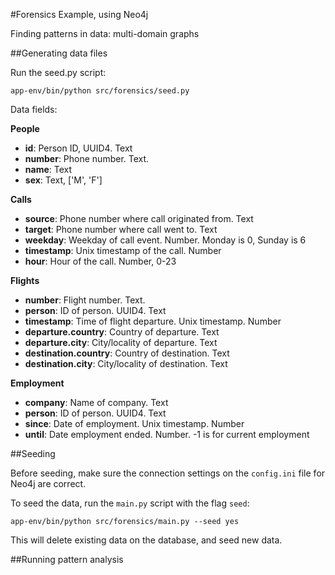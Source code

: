 #Forensics Example, using Neo4j

Finding patterns in data: multi-domain graphs

##Generating data files

Run the seed.py script: 

```
app-env/bin/python src/forensics/seed.py
```

Data fields:

**People**

  - **id**: Person ID, UUID4. Text
  - **number**: Phone number. Text.
  - **name**: Text
  - **sex**: Text, ['M', 'F']

**Calls**

  - **source**: Phone number where call originated from. Text
  - **target**: Phone number where call went to. Text
  - **weekday**: Weekday of call event. Number. Monday is 0, Sunday is 6
  - **timestamp**: Unix timestamp of the call. Number
  - **hour**: Hour of the call. Number, 0-23

**Flights**

  - **number**: Flight number. Text.
  - **person**: ID of person. UUID4. Text
  - **timestamp**: Time of flight departure. Unix timestamp. Number
  - **departure.country**: Country of departure. Text
  - **departure.city**: City/locality of departure. Text
  - **destination.country**: Country of destination. Text
  - **destination.city**: City/locality of destination. Text

**Employment**

  - **company**: Name of company. Text
  - **person**: ID of person. UUID4. Text
  - **since**: Date of employment. Unix timestamp. Number
  - **until**: Date employment ended. Number. -1 is for current employment

##Seeding

Before seeding, make sure the connection settings on the `config.ini` file for Neo4j are correct.

To seed the data, run the `main.py` script with the flag `seed`:

```
app-env/bin/python src/forensics/main.py --seed yes 
```

This will delete existing data on the database, and seed new data.

##Running pattern analysis

